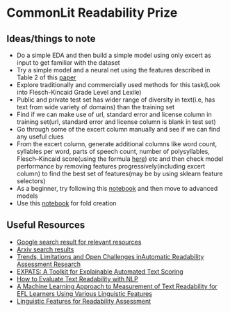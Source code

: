 # CommonLit Readability Prize

## Ideas/things to note

* Do a simple EDA and then build a simple model using only excert as input to get familiar with the dataset
* Try a simple model and a neural net using the features described in Table 2 of this [paper](https://www.aclweb.org/anthology/W12-2207.pdf)
* Explore traditionally and commercially used methods for this task(Look into Flesch-Kincaid Grade Level and Lexile)
* Public and private test set has wider range of diversity in text(i.e, has text from wide variety of domains) than the training set
* Find if we can make use of url, standard error and license column in training set(url, standard error and license column is blank in test set)
* Go through some of the excert column manually and see if we can find any useful clues
* From the excert column, generate additional columns like word count, syllables per word, parts of speech count, number of polysyllables, Flesch–Kincaid score(using the formula [here](https://en.wikipedia.org/wiki/Flesch%E2%80%93Kincaid_readability_tests)) etc and then check model performance by removing features progressively(including excert column) to find the best set of features(may be by using sklearn feature selectors)
* As a beginner, try following this [notebook](https://www.kaggle.com/abhishek/approaching-almost-any-nlp-problem-on-kaggle) and then move to advanced models
* Use this [notebook](https://www.kaggle.com/abhishek/step-1-create-folds) for fold creation

## Useful Resources
* [Google search result for relevant resources](https://bit.ly/3g9xSYp)
* [Arxiv search results](https://arxiv.org/search/?query=text+readablity&searchtype=all&source=header)
* [Trends, Limitations and Open Challenges inAutomatic Readability Assessment Research](https://arxiv.org/pdf/2105.00973.pdf)
* [EXPATS: A Toolkit for Explainable Automated Text Scoring](https://arxiv.org/pdf/2104.03364.pdf)
* [How to Evaluate Text Readability with NLP](https://medium.com/glose-team/how-to-evaluate-text-readability-with-nlp-9c04bd3f46a2)
* [A Machine Learning Approach to Measurement of Text Readability for EFL Learners Using Various Linguistic Features](https://files.eric.ed.gov/fulltext/ED529383.pdf)
* [Linguistic Features for Readability Assessment](https://www.aclweb.org/anthology/2020.bea-1.1.pdf)

